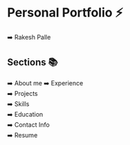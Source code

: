 # Personal Portfolio ⚡️ 
➡️ Rakesh Palle

## Sections 📚
➡️ About me
➡️ Experience\
➡️ Projects \
➡️ Skills \
➡️ Education\
➡️ Contact Info\
➡️ Resume

